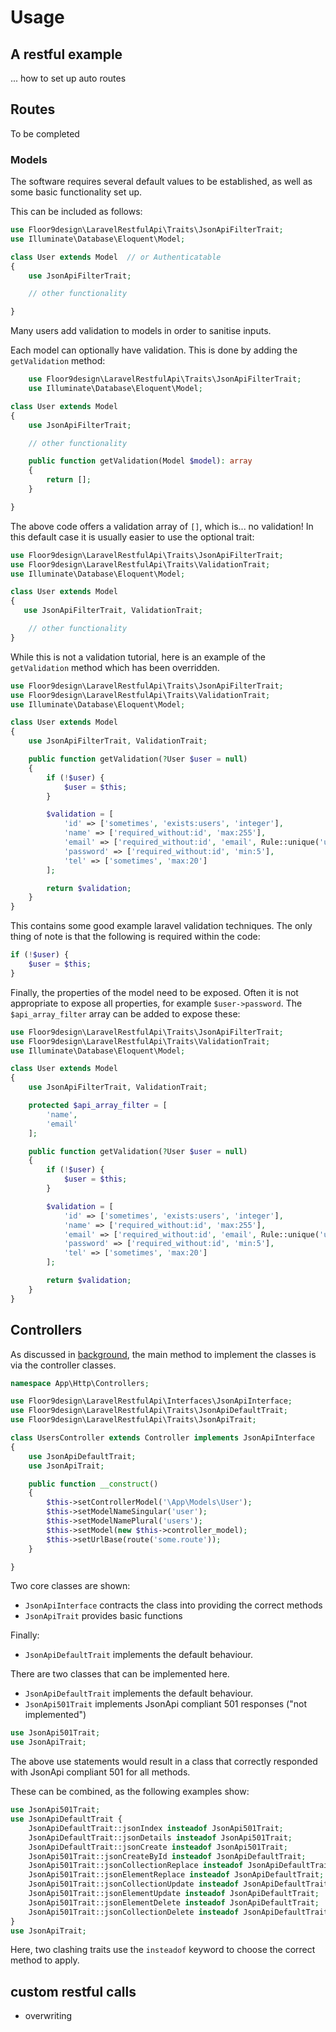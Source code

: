 # Usage

## A restful example

... how to set up auto routes

## Routes

To be completed

### Models

The software requires several default values to be established, as well as some basic functionality set up.

This can be included as follows:

```php
use Floor9design\LaravelRestfulApi\Traits\JsonApiFilterTrait;
use Illuminate\Database\Eloquent\Model;

class User extends Model  // or Authenticatable
{
    use JsonApiFilterTrait;

    // other functionality 

}
```

Many users add validation to models in order to sanitise inputs.

Each model can optionally have validation. This is done by adding the `getValidation` method:

```php
    use Floor9design\LaravelRestfulApi\Traits\JsonApiFilterTrait;
    use Illuminate\Database\Eloquent\Model;

class User extends Model
{
    use JsonApiFilterTrait;

    // other functionality 

    public function getValidation(Model $model): array
    {
        return [];
    }

}
```

The above code offers a validation array of `[]`, which is... no validation!
In this default case it is usually easier to use the optional trait:

```php
use Floor9design\LaravelRestfulApi\Traits\JsonApiFilterTrait;
use Floor9design\LaravelRestfulApi\Traits\ValidationTrait;
use Illuminate\Database\Eloquent\Model;

class User extends Model
{
   use JsonApiFilterTrait, ValidationTrait;

    // other functionality 
}
```

While this is not a validation tutorial, here is an example of the `getValidation` method which has been overridden.

```php
use Floor9design\LaravelRestfulApi\Traits\JsonApiFilterTrait;
use Floor9design\LaravelRestfulApi\Traits\ValidationTrait;
use Illuminate\Database\Eloquent\Model;

class User extends Model
{
    use JsonApiFilterTrait, ValidationTrait;

    public function getValidation(?User $user = null)
    {
        if (!$user) {
            $user = $this;
        }

        $validation = [
            'id' => ['sometimes', 'exists:users', 'integer'],
            'name' => ['required_without:id', 'max:255'],
            'email' => ['required_without:id', 'email', Rule::unique('users')->ignore($user->id)],
            'password' => ['required_without:id', 'min:5'],
            'tel' => ['sometimes', 'max:20']
        ];

        return $validation;
    }
}
```

This contains some good example laravel validation techniques.  The only thing of note is that the following is 
required within the code:

```php
if (!$user) {
    $user = $this;
}
```

Finally, the properties of the model need to be exposed. Often it is not appropriate to expose all properties, for 
example `$user->password`. The `$api_array_filter` array can be added to expose these: 

```php
use Floor9design\LaravelRestfulApi\Traits\JsonApiFilterTrait;
use Floor9design\LaravelRestfulApi\Traits\ValidationTrait;
use Illuminate\Database\Eloquent\Model;

class User extends Model
{
    use JsonApiFilterTrait, ValidationTrait;

    protected $api_array_filter = [
        'name',
        'email'
    ];

    public function getValidation(?User $user = null)
    {
        if (!$user) {
            $user = $this;
        }

        $validation = [
            'id' => ['sometimes', 'exists:users', 'integer'],
            'name' => ['required_without:id', 'max:255'],
            'email' => ['required_without:id', 'email', Rule::unique('users')->ignore($user->id)],
            'password' => ['required_without:id', 'min:5'],
            'tel' => ['sometimes', 'max:20']
        ];

        return $validation;
    }
}
```

## Controllers 

As discussed in [background](background.md), the main method to implement the classes is via the controller classes.

```php
namespace App\Http\Controllers;

use Floor9design\LaravelRestfulApi\Interfaces\JsonApiInterface;
use Floor9design\LaravelRestfulApi\Traits\JsonApiDefaultTrait;
use Floor9design\LaravelRestfulApi\Traits\JsonApiTrait;

class UsersController extends Controller implements JsonApiInterface
{
    use JsonApiDefaultTrait;
    use JsonApiTrait;

    public function __construct()
    {
        $this->setControllerModel('\App\Models\User');
        $this->setModelNameSingular('user');
        $this->setModelNamePlural('users');
        $this->setModel(new $this->controller_model);
        $this->setUrlBase(route('some.route'));
    }

}

```

Two core classes are shown:

* `JsonApiInterface` contracts the class into providing the correct methods
* `JsonApiTrait` provides basic functions

Finally:

* `JsonApiDefaultTrait` implements the default behaviour.

There are two classes that can be implemented here. 

* `JsonApiDefaultTrait` implements the default behaviour.
* `JsonApi501Trait` implements JsonApi compliant 501 responses ("not implemented")

```php
use JsonApi501Trait;
use JsonApiTrait;
```

The above use statements would result in a class that correctly responded with JsonApi compliant 501 for all methods.

These can be combined, as the following examples show:

```php
use JsonApi501Trait;
use JsonApiDefaultTrait {
    JsonApiDefaultTrait::jsonIndex insteadof JsonApi501Trait;
    JsonApiDefaultTrait::jsonDetails insteadof JsonApi501Trait;
    JsonApiDefaultTrait::jsonCreate insteadof JsonApi501Trait;
    JsonApi501Trait::jsonCreateById insteadof JsonApiDefaultTrait;
    JsonApi501Trait::jsonCollectionReplace insteadof JsonApiDefaultTrait;
    JsonApi501Trait::jsonElementReplace insteadof JsonApiDefaultTrait;
    JsonApi501Trait::jsonCollectionUpdate insteadof JsonApiDefaultTrait;
    JsonApi501Trait::jsonElementUpdate insteadof JsonApiDefaultTrait;
    JsonApi501Trait::jsonElementDelete insteadof JsonApiDefaultTrait;
    JsonApi501Trait::jsonCollectionDelete insteadof JsonApiDefaultTrait;
}
use JsonApiTrait;
```

Here, two clashing traits use the `insteadof` keyword to choose the correct method to apply.

## custom restful calls

* overwriting

